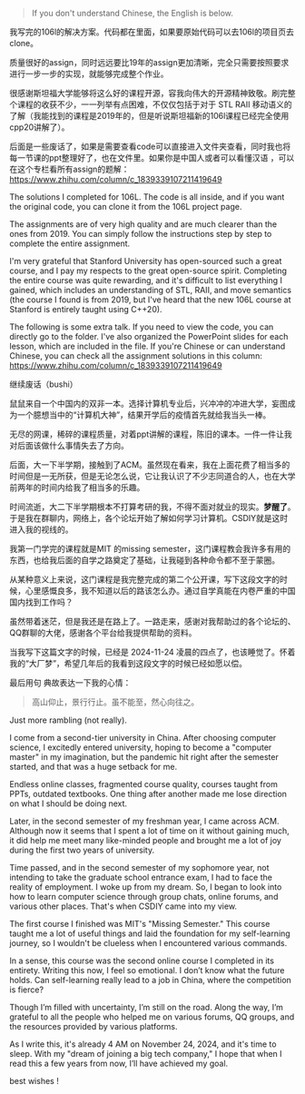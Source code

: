 > If you don't understand Chinese, the English is below.

我写完的106l的解决方案。代码都在里面，如果要原始代码可以去106l的项目页去clone。

质量很好的assign，同时远远要比19年的assign更加清晰，完全只需要按照要求进行一步一步的实现，就能够完成整个作业。

很感谢斯坦福大学能够将这么好的课程开源，容我向伟大的开源精神致敬。刷完整个课程的收获不少，一一列举有点困难，不仅仅包括于对于 STL RAII 移动语义的了解（我能找到的课程是2019年的，但是听说斯坦福新的106l课程已经完全使用cpp20讲解了）。

后面是一些废话了，如果是需要查看code可以直接进入文件夹查看，同时我也将每一节课的ppt整理好了，也在文件里。如果你是中国人或者可以看懂汉语 ，可以在这个专栏看所有assign的题解：https://www.zhihu.com/column/c_1839339107211419649

The solutions I completed for 106L. The code is all inside, and if you want the original code, you can clone it from the 106L project page.

The assignments are of very high quality and are much clearer than the ones from 2019. You can simply follow the instructions step by step to complete the entire assignment.

I'm very grateful that Stanford University has open-sourced such a great course, and I pay my respects to the great open-source spirit. Completing the entire course was quite rewarding, and it's difficult to list everything I gained, which includes an understanding of STL, RAII, and move semantics (the course I found is from 2019, but I've heard that the new 106L course at Stanford is entirely taught using C++20).

The following is some extra talk. If you need to view the code, you can directly go to the folder. I've also organized the PowerPoint slides for each lesson, which are included in the file. If you're Chinese or can understand Chinese, you can check all the assignment solutions in this column: https://www.zhihu.com/column/c_1839339107211419649

继续废话（bushi）

鼠鼠来自一个中国内的双非一本。选择计算机专业后，兴冲冲的冲进大学，妄图成为一个臆想当中的“计算机大神”，结果开学后的疫情首先就给我当头一棒。

无尽的网课，稀碎的课程质量，对着ppt讲解的课程，陈旧的课本。一件一件让我对后面该做什么事情失去了方向。

后面，大一下半学期，接触到了ACM。虽然现在看来，我在上面花费了相当多的时间但是一无所获，但是无论怎么说，它让我认识了不少志同道合的人，也在大学前两年的时间内给我了相当多的乐趣。

时间流逝，大二下半学期根本不打算考研的我，不得不面对就业的现实。**梦醒了**。于是我在群聊内，网络上，各个论坛开始了解如何学习计算机。CSDIY就是这时进入我的视线的。

我第一门学完的课程就是MIT 的missing semester，这门课程教会我许多有用的东西，也给我后面的自学之路奠定了基础，让我碰到各种命令都不至于蒙圈。

从某种意义上来说，这门课程是我完整完成的第二个公开课，写下这段文字的时候，心里感慨良多，我不知道以后的路该怎么办。通过自学真能在内卷严重的中国国内找到工作吗？

虽然带着迷茫，但是我还是在路上了。一路走来，感谢对我帮助过的各个论坛的、QQ群聊的大佬，感谢各个平台给我提供帮助的资料。

当我写下这篇文字的时候，已经是 2024-11-24 凌晨的四点了，也该睡觉了。怀着我的“大厂梦”，希望几年后的我看到这段文字的时候已经如愿以偿。

最后用句 典故表达一下我的心情：

> 高山仰止，景行行止。虽不能至，然心向往之。

Just more rambling (not really).

I come from a second-tier university in China. After choosing computer science, I excitedly entered university, hoping to become a "computer master" in my imagination, but the pandemic hit right after the semester started, and that was a huge setback for me.

Endless online classes, fragmented course quality, courses taught from PPTs, outdated textbooks. One thing after another made me lose direction on what I should be doing next.

Later, in the second semester of my freshman year, I came across ACM. Although now it seems that I spent a lot of time on it without gaining much, it did help me meet many like-minded people and brought me a lot of joy during the first two years of university.

Time passed, and in the second semester of my sophomore year, not intending to take the graduate school entrance exam, I had to face the reality of employment. I woke up from my dream. So, I began to look into how to learn computer science through group chats, online forums, and various other places. That's when CSDIY came into my view.

The first course I finished was MIT's "Missing Semester." This course taught me a lot of useful things and laid the foundation for my self-learning journey, so I wouldn't be clueless when I encountered various commands.

In a sense, this course was the second online course I completed in its entirety. Writing this now, I feel so emotional. I don’t know what the future holds. Can self-learning really lead to a job in China, where the competition is fierce?

Though I’m filled with uncertainty, I’m still on the road. Along the way, I’m grateful to all the people who helped me on various forums, QQ groups, and the resources provided by various platforms.

As I write this, it's already 4 AM on November 24, 2024, and it's time to sleep. With my "dream of joining a big tech company," I hope that when I read this a few years from now, I’ll have achieved my goal.

best wishes !
